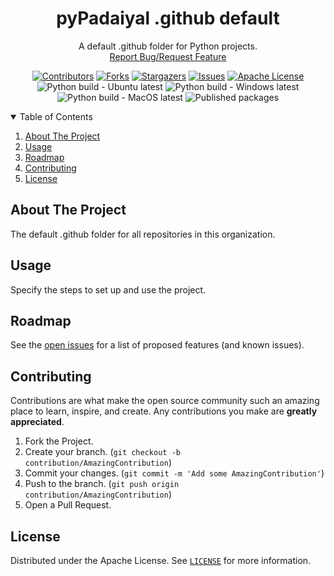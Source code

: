 
<!-- PROJECT SHIELDS -->
<!--
*** I'm using markdown "reference style" links for readability.
*** Reference links are enclosed in brackets [ ] instead of parentheses ( ).
*** See the bottom of this document for the declaration of the reference variables
*** for contributors-url, forks-url, etc. This is an optional, concise syntax you may use.
*** https://www.markdownguide.org/basic-syntax/#reference-style-links
-->
<div align="center">
  <h1 align="center">pyPadaiyal .github default</h1>
  <p align="center">
    A default .github folder for Python projects.
    <br />
    <a href="https://github.com/pyPadaiyal/.github/issues">Report Bug/Request Feature</a>
  </p>

[![Contributors][contributors-shield]][contributors-url]
[![Forks][forks-shield]][forks-url]
[![Stargazers][stars-shield]][stars-url]
[![Issues][issues-shield]][issues-url]
[![Apache License][license-shield]][license-url] <br>
![Python build - Ubuntu latest][ubuntu-build-url]
![Python build - Windows latest][windows-build-url]
![Python build - MacOS latest][macos-build-url]
![Published packages][published-packages-url]
</div>

<!-- TABLE OF CONTENTS -->
<details open="open">
  <summary>Table of Contents</summary>
  <ol>
    <li>
      <a href="#about-the-project">About The Project</a>
    </li>
    <li>
        <a href="#usage">Usage</a>
    </li>
    <li>
        <a href="#roadmap">Roadmap</a>
    </li>
    <li>
        <a href="#contributing">Contributing</a>
    </li>
    <li>
        <a href="#license">License</a>
    </li>
  </ol>
</details>

<!-- ABOUT THE PROJECT -->
## About The Project
The default .github folder for all repositories in this organization.

<!-- USAGE -->
## Usage
Specify the steps to set up and use the project.

<!-- ROADMAP -->
## Roadmap
See the [open issues][issues-url] for a list of proposed features (and known issues).

<!-- CONTRIBUTING -->
## Contributing
Contributions are what make the open source community such an amazing place to learn, inspire, and create. Any contributions you make are **greatly appreciated**.

1. Fork the Project.
2. Create your branch. (`git checkout -b contribution/AmazingContribution`)
3. Commit your changes. (`git commit -m 'Add some AmazingContribution'`)
4. Push to the branch. (`git push origin contribution/AmazingContribution`)
5. Open a Pull Request.


<!-- LICENSE -->
## License
Distributed under the Apache License. See [`LICENSE`][license-url] for more information.


<!-- MARKDOWN LINKS & IMAGES -->
<!-- https://www.markdownguide.org/basic-syntax/#reference-style-links -->
[contributors-shield]: https://img.shields.io/github/contributors/pyPadaiyal/.github.svg?style=for-the-badge
[contributors-url]: https://github.com/pyPadaiyal/.github/graphs/contributors
[forks-shield]: https://img.shields.io/github/forks/pyPadaiyal/.github.svg?style=for-the-badge
[forks-url]: https://github.com/pyPadaiyal/.github/network/members
[stars-shield]: https://img.shields.io/github/stars/pyPadaiyal/.github.svg?style=for-the-badge
[stars-url]: https://github.com/pyPadaiyal/.github/stargazers
[issues-shield]: https://img.shields.io/github/issues/pyPadaiyal/.github.svg?style=for-the-badge
[issues-url]: https://github.com/pyPadaiyal/.github/issues
[license-shield]: https://img.shields.io/github/license/pyPadaiyal/.github.svg?style=for-the-badge
[license-url]: https://github.com/pyPadaiyal/.github/blob/main/LICENSE
[ubuntu-build-url]: https://github.com/pyPadaiyal/.github/workflows/ubuntu_build.yml/badge.svg?branch=main
[windows-build-url]: https://github.com/pyPadaiyal/.github/workflows/windows_build.yml/badge.svg?branch=main
[macos-build-url]: https://github.com/pyPadaiyal/.github/workflows/macos_build.yml/badge.svg?branch=main
[published-packages-url]: https://github.com/pyPadaiyal/.github/workflows/Publish%20to%20GitHub%20packages/badge.svg